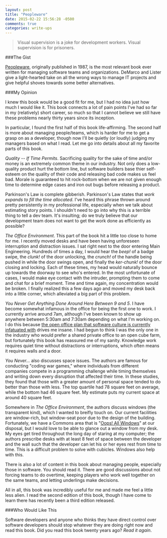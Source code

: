 ```yaml
---
layout: post
title: "Peopleware"
date: 2015-02-22 15:56:28 -0500
comments: true
categories: write-ups
---
```


> Visual supervision is a joke for development workers. Visual supervision is for prisoners.

###The Gist

[Peopleware](http://amzn.to/1JzYT3i), originally published in 1987, is the most relevant book ever written for managing software teams and organizations. DeMarco and Lister give a light-hearted take on all the wrong ways to manage IT projects and give helpful shoves towards some better alternatives.

###My Opinion

I knew this book would be a good fit for me, but I had no idea just how much I would like it. This book connects a lot of pain points I've had so far in my (relatively) short career, so much so that I cannot believe we still have these problems nearly thirty years since its inception.

In particular, I found the first half of this book life-affirming. The second half is more about managing people/teams, which is harder for me to get a grasp on as a developer, though now I'll be quietly (or loudly) judging my managers based on what I read. Let me go into details about all my favorite parts of this book.

_Quality -- If Time Permits_. Sacrificing quality for the sake of time and/or money is an extremely common theme in our industry. Not only does a low-quality product hurt the bottom line, but software builders base thier self-esteem on the quality of their code and releasing bad code makes us feel bad. Morale is guaranteed to hit rock-bottom when we are not given enough time to determine edge cases and iron out bugs before releasing a product.

Parkinson's Law is complete gibberish. Parkinson's Law states that _work expands to fill the time allocated_. I've heard this phrase thrown around pretty persistently in my professional life, especially when we talk about estimating story points. I shouldn't need to go into why this is a terrible thing to tell a dev team. It's insulting; do we truly believe that our development team does not want to get the work done as efficiently as possible?

_The Office Environment_. This part of the book hit a little too close to home for me. I recently moved desks and have been having unforeseen interruption and distraction issues. I sat right next to the door entering Main Engineering. Hundreds of times a day, I would hear the _beep!_ of a badge swipe, the _clunk!_ of the door unlocking, the _crunch!_ of the handle being pushed in while the door swings open, and finally the _ker-chunk!_ of the door closing and locking. Each of these times, my head would naturally bounce up towards the doorway to see who's entered. In the most unfortunate of cases, I would make eye contact with the intruder, prompting them to come and chat for a brief moment. Time and time again, my concentration would be broken. I finally realized this a few days ago and moved my desk back into a little corner, which alleviated a big part of this problem.

_You Never Get Anything Done Around Here Between 9 and 5_. I have become somewhat infamous in the office for being the first one to work. I currently arrive around 7am, although I've been known to show up anywhere between 5:30am and 7:30am depending on what I'm working on. I do this because [the open office plan that software culture is currently infatuated with](http://abcnews.go.com/Business/facebook-open-plan-office-rich-distractions/story?id=19545464) drives me insane. I had begun to think I was the only one in the industry who would prefer a shared private office to an open cube farm, but fortunately this book has reassured me of my sanity. Knowledge work requires quiet time without distractions or interruptions, which often means it requires walls and a door.

_You Never..._ also discusses space issues. The authors are famous for conducting  "coding war games," where individuals from different companies compete in a programming challenge while timing themselves and writing down every disruption that affected their time. In these studies, they found that those with a greater amount of personal space tended to do better than those with less. The top quartile had 78 square feet on average, while the bottom had 46 square feet. My estimate puts my current space at around 40 square feet.

Somewhere in _The Office Environment_, the authors discuss windows (the transparent kind), which I wanted to breifly touch on. Our current facilities are window-rich, but window-seat poor due to the design of the building. Fortunately, we have a Commons area that is "[Oops! All Windows](http://www.mrbreakfast.com/ucp/674_6841_ucp.jpg)" at our disposal, but I would love to be able to glance out a window from my desk. My eyes get tired throughout the long day of staring at my computer; the authors prescribe desks with at least 8 feet of space between the developer and the wall such that the developer can let his or her eyes rest from time to time. This is a difficult problem to solve with cubicles. Windows also help with this.

There is also a lot of content in this book about managing people, especially those in software. You should read it. There are good discussions about not forcing teams to do overtime, keeping players who work well together on the same teams, and letting underlings make decisions.

All in all, this book was incredibly useful for me and made me feel a little less alien. I read the second edition of this book, though I have come to learn there has recently been a third edition released.

###Who Would Like This

Software developers and anyone who thinks they have direct control over software developers should stop whatever they are doing right now and read this book. Did you read this book twenty years ago? _Read it again_.
